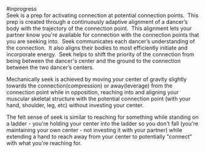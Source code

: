 #inprogress  
Seek is a prep for activating connection at potential connection points.  This prep is created through a continuously adaptive alignment of a dancer’s body with the trajectory of the connection point.  This alignment lets your partner know you're available for connection with the connection points that you are seeking into.  Seek communicates each dancer’s understanding of the connection.  It also aligns their bodies to most efficiently initiate and incorporate energy.  Seek helps to shift the priority of the connection from being between the dancer's center and the ground to the connection between the two dancer’s centers.

Mechanically seek is achieved by moving your center of gravity slightly towards the connection(compression) or away(leverage) from the connection point while in opposition, reaching into and aligning your muscular skeletal structure with the potential connection point (with your hand, shoulder, leg, etc) without investing your center.

The felt sense of seek is similar to reaching for something while standing on a ladder - you're holding your center into the ladder so you don't fall (you're maintaining your own center - not investing it with your partner) while extending a hand to reach away from your center to potentially "connect" with what you're reaching for.
